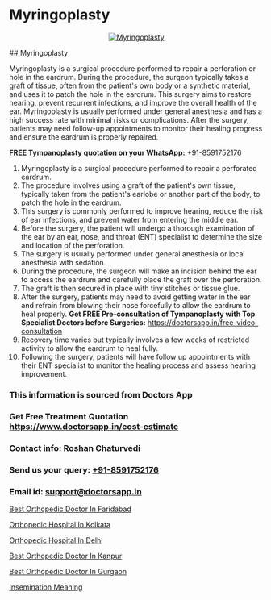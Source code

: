 # Myringoplasty

<p align="center">
  <a href="null">
    <img src="null" alt="Myringoplasty">
  </a>
</p>
## Myringoplasty

Myringoplasty is a surgical procedure performed to repair a perforation or hole in the eardrum. During the procedure, the surgeon typically takes a graft of tissue, often from the patient's own body or a synthetic material, and uses it to patch the hole in the eardrum. This surgery aims to restore hearing, prevent recurrent infections, and improve the overall health of the ear. Myringoplasty is usually performed under general anesthesia and has a high success rate with minimal risks or complications. After the surgery, patients may need follow-up appointments to monitor their healing progress and ensure the eardrum is properly repaired.

**FREE Tympanoplasty quotation on your WhatsApp:**  [+91-8591752176](https://api.whatsapp.com/send?phone=8591752176)

1) Myringoplasty is a surgical procedure performed to repair a perforated eardrum. 
2) The procedure involves using a graft of the patient's own tissue, typically taken from the patient's earlobe or another part of the body, to patch the hole in the eardrum.
3) This surgery is commonly performed to improve hearing, reduce the risk of ear infections, and prevent water from entering the middle ear.
4) Before the surgery, the patient will undergo a thorough examination of the ear by an ear, nose, and throat (ENT) specialist to determine the size and location of the perforation.
5) The surgery is usually performed under general anesthesia or local anesthesia with sedation.
6) During the procedure, the surgeon will make an incision behind the ear to access the eardrum and carefully place the graft over the perforation.
7) The graft is then secured in place with tiny stitches or tissue glue.
8) After the surgery, patients may need to avoid getting water in the ear and refrain from blowing their nose forcefully to allow the eardrum to heal properly.
**Get FREE Pre-consultation of Tympanoplasty with Top Specialist Doctors before Surgeries:** https://doctorsapp.in/free-video-consultation
9) Recovery time varies but typically involves a few weeks of restricted activity to allow the eardrum to heal fully.
10) Following the surgery, patients will have follow up appointments with their ENT specialist to monitor the healing process and assess hearing improvement.

### This information is sourced from Doctors App 
### Get Free Treatment Quotation https://www.doctorsapp.in/cost-estimate
### Contact info: Roshan Chaturvedi 
### Send us your query: [+91-8591752176](https://api.whatsapp.com/send?phone=8591752176) 
### Email id: support@doctorsapp.in

[Best Orthopedic Doctor In Faridabad](https://www.linkedin.com/pulse/best-orthopedic-doctor-faridabad-knee-replacement-treatment-vl7ke?trackingId=L%2B%2BBe%2BQMjQcs9j0jgcZYEA%3D%3D&lipi=urn%3Ali%3Apage%3Ad_flagship3_company_admin%3BII%2FSNcWiSiigR90SV5cfEQ%3D%3D)

[Orthopedic Hospital In Kolkata](https://www.linkedin.com/pulse/orthopedic-hospital-kolkata-doctorsapp-khulna-jdlqe?trackingId=s%2F4f8WdMHJYoxw%2B1VpENug%3D%3D&lipi=urn%3Ali%3Apage%3Ad_flagship3_company_admin%3BEfzsr1%2BmQ6eR1XkJR7MU1A%3D%3D)

[Orthopedic Hospital In Delhi](https://medium.com/@manish632504/orthopedic-hospital-in-delhi-4f47646f04db)

[Best Orthopedic Doctor In Kanpur](https://medium.com/@vimalrana22/best-orthopedic-doctor-in-kanpur-29a81a7eb859)

[Best Orthopedic Doctor In Gurgaon](https://doctors-apps.github.io/doctorsapp/best-orthopedic-doctor-in-gurgaon)

[Insemination Meaning](https://doctors-apps.github.io/doctorsapp/insemination-meaning)

